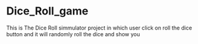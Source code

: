 # Dice_Roll_game
This is The Dice Roll simmulator project in which user click on roll the dice button and it will randomly roll the dice and show you
